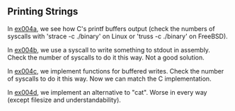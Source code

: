 ## Printing Strings

In [ex004a](ex004a_c_equivalent), we see how C's printf buffers output (check the numbers of syscalls with 'strace -c ./binary' on Linux or 'truss -c ./binary' on FreeBSD).

In [ex004b](ex004b_writing_to_stdout), we use a syscall to write something to stdout in assembly. Check the number of syscalls to do it this way. Not a good solution.

In [ex004c](ex004c_buffered_writes), we implement functions for buffered writes. Check the number of syscalls to do it this way. Now we can match the C implementation.

In [ex004d](ex004d_nyancat), we implement an alternative to "cat". Worse in every way (except filesize and understandability).
